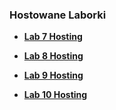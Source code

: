 ### Hostowane Laborki

- **[Lab 7 Hosting](https://straybeing.github.io/lab7/)**  

- **[Lab 8 Hosting](https://straybeing.github.io/lab8/)**

- **[Lab 9 Hosting](https://straybeing.github.io/lab9/#/lab9r)**

- **[Lab 10 Hosting](https://straybeing.github.io/lab10/)**  
